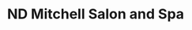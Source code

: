 ---
title: "ND Mitchell Salon and Spa"
url: /broken-arrow/nd-mitchell-salon-and-spa/
shop: beauty
---